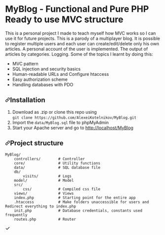 # MyBlog - Functional and Pure PHP Ready to use MVC structure

This is a personal project I made to teach myself how MVC works so I can use it for future projects. This is a parody of a multiplayer blog.  It is possible to register multiple users and each user can create/edit/delete only his own articles. A personal account of the user is implemented. The output of articles by categories. Logging. Some of the topics I learnt by doing this:

<ul dir="auto">
<li>MVC pattern</li>
<li>SQL injection and security basics</li>
<li>Human-readable URLs and Configure htaccess</li>
<li>Easy authorization scheme</li>
<li>Handling databases with PDO</li>
</ul>

<h2 dir="auto"><a id="user-content-installation" class="anchor" aria-hidden="true" href="#installation"><svg class="octicon octicon-link" viewBox="0 0 16 16" version="1.1" width="16" height="16" aria-hidden="true"><path fill-rule="evenodd" d="M7.775 3.275a.75.75 0 001.06 1.06l1.25-1.25a2 2 0 112.83 2.83l-2.5 2.5a2 2 0 01-2.83 0 .75.75 0 00-1.06 1.06 3.5 3.5 0 004.95 0l2.5-2.5a3.5 3.5 0 00-4.95-4.95l-1.25 1.25zm-4.69 9.64a2 2 0 010-2.83l2.5-2.5a2 2 0 012.83 0 .75.75 0 001.06-1.06 3.5 3.5 0 00-4.95 0l-2.5 2.5a3.5 3.5 0 004.95 4.95l1.25-1.25a.75.75 0 00-1.06-1.06l-1.25 1.25a2 2 0 01-2.83 0z"></path></svg></a>Installation</h2>


<ol dir="auto">
<li>Download as .zip or clone this repo using<br>
<code>git clone https://github.com/AlexeiKotelnikov/MyBlog.git</code></li>
<li>Import the <code>data/MyBlog.sql</code> file to phpMyAdmin</li>
<li>Start your Apache server and go to <a href="http://localhost/MyBlog" rel="nofollow">http://localhost/MyBlog</a></li>
</ol>

<h2 dir="auto"><a id="user-content-project-structure" class="anchor" aria-hidden="true" href="#project-structure"><svg class="octicon octicon-link" viewBox="0 0 16 16" version="1.1" width="16" height="16" aria-hidden="true"><path fill-rule="evenodd" d="M7.775 3.275a.75.75 0 001.06 1.06l1.25-1.25a2 2 0 112.83 2.83l-2.5 2.5a2 2 0 01-2.83 0 .75.75 0 00-1.06 1.06 3.5 3.5 0 004.95 0l2.5-2.5a3.5 3.5 0 00-4.95-4.95l-1.25 1.25zm-4.69 9.64a2 2 0 010-2.83l2.5-2.5a2 2 0 012.83 0 .75.75 0 001.06-1.06 3.5 3.5 0 00-4.95 0l-2.5 2.5a3.5 3.5 0 004.95 4.95l1.25-1.25a.75.75 0 00-1.06-1.06l-1.25 1.25a2 2 0 01-2.83 0z"></path></svg></a>Project structure</h2>

  <div class="snippet-clipboard-content position-relative overflow-auto"><pre><code>MyBlog/
    controllers/        # Controller
    core/               # Utility functions
    data/               # SQL database file
    db/                 
        visits/         # Logs  
    model/              # Model 
    src/               
        css/            # Compiled css file
    views/              # Views
    index.php           # Starting point for the entire app
    .htaccess           # Make folders unaccessible for users and Redirect everything to index.php
    init.php            # Database credentials, constants used frequently
    routes.php          # Router
</code></pre><div class="zeroclipboard-container position-absolute right-0 top-0">
    <clipboard-copy aria-label="Copy" class="ClipboardButton btn js-clipboard-copy m-2 p-0 tooltipped-no-delay" data-copy-feedback="Copied!" data-tooltip-direction="w" value="MyBlog/
    controllers/        # Controller 
    db/                 # Utility functions
    data/               # SQL database file
    db/                
        visits/         # Logs  
    model/              # Model 
    src/               
        css/            # Compiled css file
    views/              # Views
    index.php           # Starting point for the entire app
    .htaccess           # Make folders unaccessible for users and Redirect everything to index.php
    init.php            # Database credentials, constants used frequently
    routes.php          # Router
      <svg aria-hidden="true" height="16" viewBox="0 0 16 16" version="1.1" width="16" data-view-component="true" class="octicon octicon-copy js-clipboard-copy-icon m-2">
    <path fill-rule="evenodd" d="M0 6.75C0 5.784.784 5 1.75 5h1.5a.75.75 0 010 1.5h-1.5a.25.25 0 00-.25.25v7.5c0 .138.112.25.25.25h7.5a.25.25 0 00.25-.25v-1.5a.75.75 0 011.5 0v1.5A1.75 1.75 0 019.25 16h-7.5A1.75 1.75 0 010 14.25v-7.5z"></path><path fill-rule="evenodd" d="M5 1.75C5 .784 5.784 0 6.75 0h7.5C15.216 0 16 .784 16 1.75v7.5A1.75 1.75 0 0114.25 11h-7.5A1.75 1.75 0 015 9.25v-7.5zm1.75-.25a.25.25 0 00-.25.25v7.5c0 .138.112.25.25.25h7.5a.25.25 0 00.25-.25v-7.5a.25.25 0 00-.25-.25h-7.5z"></path>
</svg>
      <svg aria-hidden="true" height="16" viewBox="0 0 16 16" version="1.1" width="16" data-view-component="true" class="octicon octicon-check js-clipboard-check-icon color-fg-success m-2 d-none">
    <path fill-rule="evenodd" d="M13.78 4.22a.75.75 0 010 1.06l-7.25 7.25a.75.75 0 01-1.06 0L2.22 9.28a.75.75 0 011.06-1.06L6 10.94l6.72-6.72a.75.75 0 011.06 0z"></path>
</svg>
    </clipboard-copy>
  </div></div>
